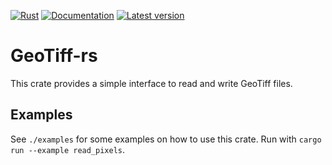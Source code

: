 [![Rust](https://github.com/LeviLovie/geotiff-rs/actions/workflows/rust.yml/badge.svg)](https://github.com/LeviLovie/geotiff-rs/actions)
[![Documentation](https://docs.rs/geotiff-rs/badge.svg)](https://docs.rs/geotiff-rs)
[![Latest version](https://img.shields.io/crates/v/geotiff-rs.svg)](https://crates.io/crates/geotiff-rs)

# GeoTiff-rs

This crate provides a simple interface to read and write GeoTiff files.

## Examples

See `./examples` for some examples on how to use this crate. Run with `cargo run --example read_pixels`.
